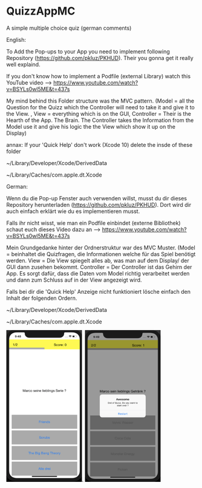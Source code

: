 # QuizzAppMC

A simple multiple choice quiz (german comments)

English:

To Add the Pop-ups to your App you need to implement following Repository (https://github.com/pkluz/PKHUD). Their you gonna get it really well explaind.

If you don't know how to implement a Podfile (external Library) watch this YouTube video --> https://www.youtube.com/watch?v=BSYLs0wl5ME&t=437s

My mind behind this Folder structure was the MVC pattern. (Model = all the Question for the Quizz which the Controller will need to take it and give it to the View. , View = everything which is on the GUI, Controller = Their is the Hearth of the App. The Brain. The Controller takes the Information from the Model use it and give his logic the the View which show it up on the Display)

annax: If your 'Quick Help' don't work (Xcode 10) delete the insde of these folder

~/Library/Developer/Xcode/DerivedData

~/Library/Caches/com.apple.dt.Xcode

German:

Wenn du die Pop-up Fenster auch verwenden willst, musst du dir dieses Repository herunterladen (https://github.com/pkluz/PKHUD). Dort wird dir auch einfach erklärt wie du es implementieren musst.

Falls ihr nicht wisst, wie man ein Podfile einbindet (externe Bibliothek) schaut euch dieses Video dazu an --> https://www.youtube.com/watch?v=BSYLs0wl5ME&t=437s

Mein Grundgedanke hinter der Ordnerstruktur war des MVC Muster. (Model = beinhaltet die Quizfragen, die Informationen welche für das Spiel benötigt werden. View = Die View spiegelt alles ab, was man auf dem Display/ der GUI dann zusehen bekommt. Controller = Der Controller ist das Gehirn der App. Es sorgt dafür, dass die Daten vom Model richtig verarbeitet werden und dann zum Schluss auf in der View angezeigt wird.

Falls bei dir die 'Quick Help' Anzeige nicht funktioniert lösche einfach den Inhalt der folgenden Ordern.

~/Library/Developer/Xcode/DerivedData

~/Library/Caches/com.apple.dt.Xcode


<img src="https://github.com/gianmarcog/simple-ios-apps/blob/master/projects/QuizMC/QuizzAppMC/mc_image_1.png" alt="alt text" width="200" height="400">.        <img src="https://github.com/gianmarcog/simple-ios-apps/blob/master/projects/QuizMC/QuizzAppMC/mc_image_2.png" alt="alt text" width="200" height="400">


